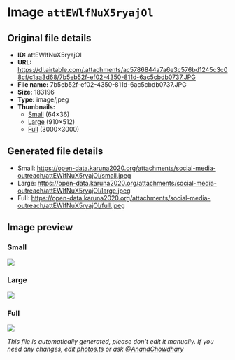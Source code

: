 # Image `attEWlfNuX5ryajOl`

## Original file details

- **ID:** attEWlfNuX5ryajOl
- **URL:** https://dl.airtable.com/.attachments/ac5786844a7a6e3c576bd1245c3c08cf/c1aa3d68/7b5eb52f-ef02-4350-811d-6ac5cbdb0737.JPG
- **File name:** 7b5eb52f-ef02-4350-811d-6ac5cbdb0737.JPG
- **Size:** 183196
- **Type:** image/jpeg
- **Thumbnails:**
  - [Small](https://dl.airtable.com/.attachmentThumbnails/b390c513a7c915dba4f897a6277cd753/f49f5a33) (64×36)
  - [Large](https://dl.airtable.com/.attachmentThumbnails/cde09fc0d718f1de9f4ec9df4f59961b/d08a0a7c) (910×512)
  - [Full](https://dl.airtable.com/.attachmentThumbnails/392b5aa3a196cb91942dc0e37d70bf29/8513c878) (3000×3000)

## Generated file details

- Small: https://open-data.karuna2020.org/attachments/social-media-outreach/attEWlfNuX5ryajOl/small.jpeg
- Large: https://open-data.karuna2020.org/attachments/social-media-outreach/attEWlfNuX5ryajOl/large.jpeg
- Full: https://open-data.karuna2020.org/attachments/social-media-outreach/attEWlfNuX5ryajOl/full.jpeg

## Image preview

### Small

![](https://open-data.karuna2020.org/attachments/social-media-outreach/attEWlfNuX5ryajOl/small.jpeg)

### Large

![](https://open-data.karuna2020.org/attachments/social-media-outreach/attEWlfNuX5ryajOl/large.jpeg)

### Full

![](https://open-data.karuna2020.org/attachments/social-media-outreach/attEWlfNuX5ryajOl/full.jpeg)

_This file is automatically generated, please don't edit it manually. If you need any changes, edit [photos.ts](/photos.ts) or ask [@AnandChowdhary](https://github.com/AnandChowdhary)_

